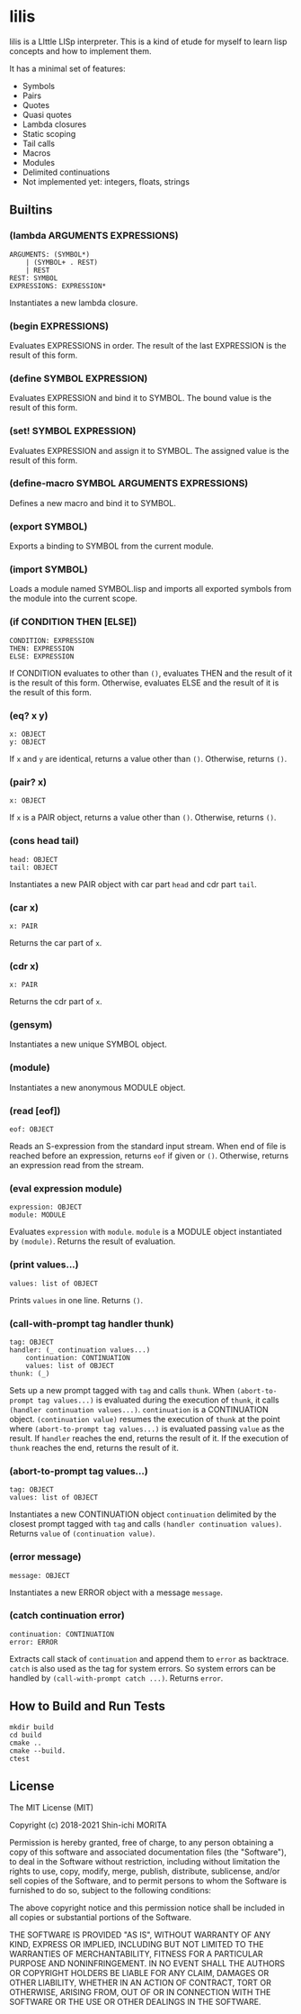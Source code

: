 # lilis

lilis is a LIttle LISp interpreter.
This is a kind of etude for myself to learn lisp concepts and how to implement them.

It has a minimal set of features:
* Symbols
* Pairs
* Quotes
* Quasi quotes
* Lambda closures
* Static scoping
* Tail calls
* Macros
* Modules
* Delimited continuations
* Not implemented yet: integers, floats, strings

## Builtins

### (lambda ARGUMENTS EXPRESSIONS)

    ARGUMENTS: (SYMBOL*)
        | (SYMBOL+ . REST)
        | REST
    REST: SYMBOL
    EXPRESSIONS: EXPRESSION*

Instantiates a new lambda closure.

### (begin EXPRESSIONS)

Evaluates EXPRESSIONS in order.
The result of the last EXPRESSION is the result of this form.

### (define SYMBOL EXPRESSION)

Evaluates EXPRESSION and bind it to SYMBOL.
The bound value is the result of this form.

### (set! SYMBOL EXPRESSION)

Evaluates EXPRESSION and assign it to SYMBOL.
The assigned value is the result of this form.

### (define-macro SYMBOL ARGUMENTS EXPRESSIONS)

Defines a new macro and bind it to SYMBOL.

### (export SYMBOL)

Exports a binding to SYMBOL from the current module.

### (import SYMBOL)

Loads a module named SYMBOL.lisp and imports all exported symbols from the module into the current scope.

### (if CONDITION THEN [ELSE])

    CONDITION: EXPRESSION
    THEN: EXPRESSION
    ELSE: EXPRESSION

If CONDITION evaluates to other than `()`, evaluates THEN and the result of it is the result of this form.
Otherwise, evaluates ELSE and the result of it is the result of this form.

### (eq? x y)

    x: OBJECT
    y: OBJECT

If `x` and `y` are identical, returns a value other than `()`.
Otherwise, returns `()`.

### (pair? x)

    x: OBJECT

If `x` is a PAIR object, returns a value other than `()`.
Otherwise, returns `()`.

### (cons head tail)

    head: OBJECT
    tail: OBJECT

Instantiates a new PAIR object with car part `head` and cdr part `tail`.

### (car x)

    x: PAIR

Returns the car part of `x`.

### (cdr x)

    x: PAIR

Returns the cdr part of `x`.

### (gensym)

Instantiates a new unique SYMBOL object.

### (module)

Instantiates a new anonymous MODULE object.

### (read [eof])

    eof: OBJECT

Reads an S-expression from the standard input stream.
When end of file is reached before an expression, returns `eof` if given or `()`.
Otherwise, returns an expression read from the stream.

### (eval expression module)

    expression: OBJECT
    module: MODULE

Evaluates `expression` with `module`.
`module` is a MODULE object instantiated by `(module)`.
Returns the result of evaluation.

### (print values...)

    values: list of OBJECT

Prints `values` in one line.
Returns `()`.

### (call-with-prompt tag handler thunk)

    tag: OBJECT
    handler: (_ continuation values...)
        continuation: CONTINUATION
        values: list of OBJECT
    thunk: (_)

Sets up a new prompt tagged with `tag` and calls `thunk`.
When `(abort-to-prompt tag values...)` is evaluated during the execution of `thunk`, it calls `(handler continuation values...)`.
`continuation` is a CONTINUATION object.
`(continuation value)` resumes the execution of `thunk` at the point where `(abort-to-prompt tag values...)` is evaluated passing `value` as the result.
If `handler` reaches the end, returns the result of it.
If the execution of `thunk` reaches the end, returns the result of it.

### (abort-to-prompt tag values...)

    tag: OBJECT
    values: list of OBJECT

Instantiates a new CONTINUATION object `continuation` delimited by the closest prompt tagged with `tag` and calls `(handler continuation values)`.
Returns `value` of `(continuation value)`.

### (error message)

    message: OBJECT

Instantiates a new ERROR object with a message `message`.

### (catch continuation error)

    continuation: CONTINUATION
    error: ERROR

Extracts call stack of `continuation` and append them to `error` as backtrace.
`catch` is also used as the tag for system errors.
So system errors can be handled by `(call-with-prompt catch ...)`.
Returns `error`.

## How to Build and Run Tests

    mkdir build
    cd build
    cmake ..
    cmake --build.
    ctest

## License

The MIT License (MIT)

Copyright (c) 2018-2021 Shin-ichi MORITA

Permission is hereby granted, free of charge, to any person obtaining a copy
of this software and associated documentation files (the "Software"), to deal
in the Software without restriction, including without limitation the rights
to use, copy, modify, merge, publish, distribute, sublicense, and/or sell
copies of the Software, and to permit persons to whom the Software is
furnished to do so, subject to the following conditions:

The above copyright notice and this permission notice shall be included in
all copies or substantial portions of the Software.

THE SOFTWARE IS PROVIDED "AS IS", WITHOUT WARRANTY OF ANY KIND, EXPRESS OR
IMPLIED, INCLUDING BUT NOT LIMITED TO THE WARRANTIES OF MERCHANTABILITY,
FITNESS FOR A PARTICULAR PURPOSE AND NONINFRINGEMENT.  IN NO EVENT SHALL THE
AUTHORS OR COPYRIGHT HOLDERS BE LIABLE FOR ANY CLAIM, DAMAGES OR OTHER
LIABILITY, WHETHER IN AN ACTION OF CONTRACT, TORT OR OTHERWISE, ARISING FROM,
OUT OF OR IN CONNECTION WITH THE SOFTWARE OR THE USE OR OTHER DEALINGS IN
THE SOFTWARE.

